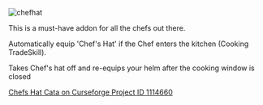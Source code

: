 ![chefhat](https://github.com/user-attachments/assets/940adee6-4d3f-4630-a770-80f2a1efa64f)

This is a must-have addon for all the chefs out there.

Automatically equip 'Chef's Hat' if the Chef enters the kitchen (Cooking TradeSkill).

Takes Chef's hat off and re-equips your helm after the cooking window is closed


<a href="https://curseforge.com/wow/addons/chefs-hat-cata" target="_blank">Chefs Hat Cata on Curseforge Project ID
1114660</a>
